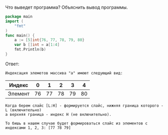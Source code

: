 Что выведет программа? Объяснить вывод программы.

```go
package main
import (
    "fmt"
)
func main() {
    a := [5]int{76, 77, 78, 79, 80}
    var b []int = a[1:4]
    fmt.Println(b)
}
```

Ответ:
```
Индексация элеметов массива "а" имеют следующий вид:
```

| Индекс   | 0   | 1   | 2   | 3   | 4   |
|----------|-----|-----|-----|-----|-----|
| Элемент  | 76  | 77  | 78  | 79  | 80  |

```
Когда берем слайс [L:H] - формируется слайс, нижняя граница которого - L (включительно)
а верхняя граница - индекс H (не включительно). 

То бишь в нашем случае будет формироваться слайс из элементов с индексами 1, 2, 3: [77 78 79]
```